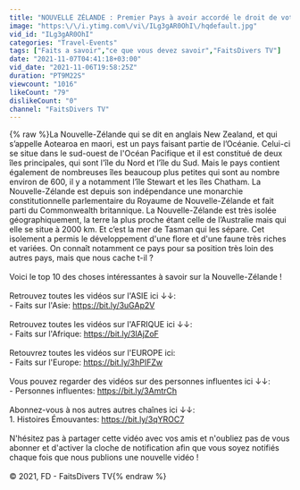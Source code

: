 ```yaml
---
title: "NOUVELLE ZÉLANDE : Premier Pays à avoir accordé le droit de vote aux femmes !"
image: "https:\/\/i.ytimg.com\/vi\/ILg3gAR0OhI\/hqdefault.jpg"
vid_id: "ILg3gAR0OhI"
categories: "Travel-Events"
tags: ["Faits a savoir","ce que vous devez savoir","FaitsDivers TV"]
date: "2021-11-07T04:41:18+03:00"
vid_date: "2021-11-06T19:58:25Z"
duration: "PT9M22S"
viewcount: "1016"
likeCount: "79"
dislikeCount: "0"
channel: "FaitsDivers TV"
---
```

{% raw %}La Nouvelle-Zélande qui se dit en anglais New Zealand, et qui s’appelle Aotearoa en maori, est un pays faisant partie de l’Océanie. Celui-ci se situe dans le sud-ouest de l'Océan Pacifique et il est constitué de deux îles principales, qui sont l'île du Nord et l’île du Sud. Mais le pays contient également de nombreuses îles beaucoup plus petites qui sont au nombre environ de 600, il y a notamment l’île Stewart et les îles Chatham. La Nouvelle-Zélande est depuis son indépendance une monarchie constitutionnelle parlementaire du Royaume de Nouvelle-Zélande et fait parti du Commonwealth britannique. La Nouvelle-Zélande est très isolée géographiquement, la terre la plus proche étant celle de l’Australie mais qui elle se situe à 2000 km. Et c’est la mer de Tasman qui les sépare. Cet isolement a permis le développement d'une flore et d'une faune très riches et variées. On connaît notamment ce pays pour sa position très loin des autres pays, mais que nous cache t-il ? <br /><br />Voici le top 10 des choses intéressantes à savoir sur la Nouvelle-Zélande !<br /><br />Retrouvez toutes les vidéos sur l'ASIE ici ↓↓: <br />- Faits sur l'Asie: <a rel="nofollow" target="blank" href="https://bit.ly/3uGAp2V">https://bit.ly/3uGAp2V</a><br /><br />Retrouvez toutes les vidéos sur l'AFRIQUE ici ↓↓: <br />- Faits sur l'Afrique: <a rel="nofollow" target="blank" href="https://bit.ly/3lAjZoF">https://bit.ly/3lAjZoF</a><br /><br />Retouvrez toutes les vidéos sur l'EUROPE ici:<br />- Faits sur l'Europe: <a rel="nofollow" target="blank" href="https://bit.ly/3hPIFZw">https://bit.ly/3hPIFZw</a><br /><br />Vous pouvez regarder des vidéos sur des personnes influentes ici ↓↓: <br />- Personnes influentes: <a rel="nofollow" target="blank" href="https://bit.ly/3AmtrCh">https://bit.ly/3AmtrCh</a><br /><br />Abonnez-vous à nos autres autres chaînes ici ↓↓: <br />1. Histoires Émouvantes: <a rel="nofollow" target="blank" href="https://bit.ly/3qYROC7">https://bit.ly/3qYROC7</a><br /><br />N'hésitez pas à partager cette vidéo avec vos amis et n'oubliez pas de vous abonner et d'activer la cloche de notification afin que vous soyez notifiés chaque fois que nous publions une nouvelle vidéo ! <br /><br />© 2021, FD - FaitsDivers TV{% endraw %}
